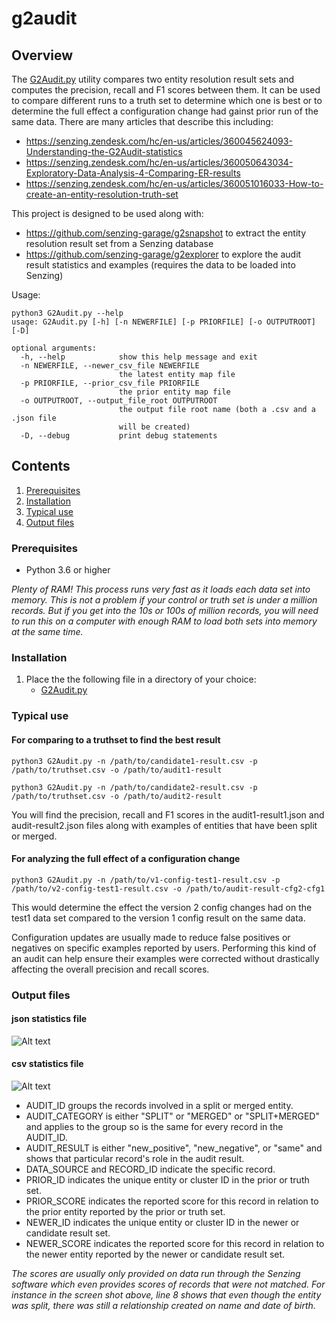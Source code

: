 # g2audit

## Overview

The [G2Audit.py] utility compares two entity resolution result sets and computes the precision, recall and F1 scores between them. It
can be used to compare different runs to a truth set to determine which one is best or to determine the full effect a configuration change had
gainst prior run of the same data. There are many articles that describe this including:

- https://senzing.zendesk.com/hc/en-us/articles/360045624093-Understanding-the-G2Audit-statistics
- https://senzing.zendesk.com/hc/en-us/articles/360050643034-Exploratory-Data-Analysis-4-Comparing-ER-results
- https://senzing.zendesk.com/hc/en-us/articles/360051016033-How-to-create-an-entity-resolution-truth-set

This project is designed to be used along with:

- https://github.com/senzing-garage/g2snapshot to extract the entity resolution result set from a Senzing database
- https://github.com/senzing-garage/g2explorer to explore the audit result statistics and examples (requires the data to be loaded into Senzing)

Usage:

```console
python3 G2Audit.py --help
usage: G2Audit.py [-h] [-n NEWERFILE] [-p PRIORFILE] [-o OUTPUTROOT] [-D]

optional arguments:
  -h, --help            show this help message and exit
  -n NEWERFILE, --newer_csv_file NEWERFILE
                        the latest entity map file
  -p PRIORFILE, --prior_csv_file PRIORFILE
                        the prior entity map file
  -o OUTPUTROOT, --output_file_root OUTPUTROOT
                        the output file root name (both a .csv and a .json file
                        will be created)
  -D, --debug           print debug statements
```

## Contents

1. [Prerequisites]
2. [Installation]
3. [Typical use]
4. [Output files]

### Prerequisites

- Python 3.6 or higher

_Plenty of RAM! This process runs very fast as it loads each data set into memory. This is not a problem if your control or truth set is under a million records. But if you get into the
10s or 100s of million records, you will need to run this on a computer with enough RAM to load both sets into memory at the same time._

### Installation

1. Place the the following file in a directory of your choice:
   - [G2Audit.py]

### Typical use

#### For comparing to a truthset to find the best result

```console
python3 G2Audit.py -n /path/to/candidate1-result.csv -p /path/to/truthset.csv -o /path/to/audit1-result

python3 G2Audit.py -n /path/to/candidate2-result.csv -p /path/to/truthset.csv -o /path/to/audit2-result
```

You will find the precision, recall and F1 scores in the audit1-result1.json and audit-result2.json files along with examples of entities that have been split or merged.

#### For analyzing the full effect of a configuration change

```console
python3 G2Audit.py -n /path/to/v1-config-test1-result.csv -p /path/to/v2-config-test1-result.csv -o /path/to/audit-result-cfg2-cfg1
```

This would determine the effect the version 2 config changes had on the test1 data set compared to the version 1 config result on the same data.

Configuration updates are usually made to reduce false positives or negatives on specific examples reported by users. Performing this kind of an audit can help ensure their examples
were corrected without drastically affecting the overall precision and recall scores.

### Output files

#### json statistics file

![Alt text](images/json-file-screenshot.jpg?raw=true "Screen shot")

#### csv statistics file

![Alt text](images/csv-file-screenshot.jpg?raw=true "Screen shot")

- AUDIT_ID groups the records involved in a split or merged entity.
- AUDIT_CATEGORY is either "SPLIT" or "MERGED" or "SPLIT+MERGED" and applies to the group so is the same for every record in the AUDIT_ID.
- AUDIT_RESULT is either "new_positive", "new_negative", or "same" and shows that particular record's role in the audit result.
- DATA_SOURCE and RECORD_ID indicate the specific record.
- PRIOR_ID indicates the unique entity or cluster ID in the prior or truth set.
- PRIOR_SCORE indicates the reported score for this record in relation to the prior entity reported by the prior or truth set.
- NEWER_ID indicates the unique entity or cluster ID in the newer or candidate result set.
- NEWER_SCORE indicates the reported score for this record in relation to the newer entity reported by the newer or candidate result set.

_The scores are usually only provided on data run through the Senzing software which even provides scores of records that were not matched.
For instance in the screen shot above, line 8 shows that even though the entity was split, there was still a relationship created on name and
date of birth._

[G2Audit.py]: G2Audit.py
[Installation]: #Installation
[Output files]: #Output-files
[Prerequisites]: #Prerequisites
[Typical use]: #Typical-use
